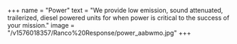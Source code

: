 +++
name = "Power"
text = "We provide low emission, sound attenuated, trailerized, diesel powered units for when power is critical to the success of your mission."
image = "/v1576018357/Ranco%20Response/power_aabwmo.jpg"
+++